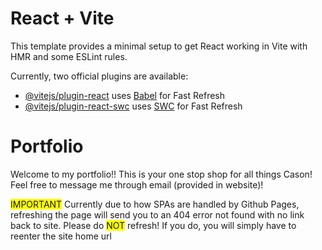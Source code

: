 # React + Vite

This template provides a minimal setup to get React working in Vite with HMR and some ESLint rules.

Currently, two official plugins are available:

- [@vitejs/plugin-react](https://github.com/vitejs/vite-plugin-react/blob/main/packages/plugin-react/README.md) uses [Babel](https://babeljs.io/) for Fast Refresh
- [@vitejs/plugin-react-swc](https://github.com/vitejs/vite-plugin-react-swc) uses [SWC](https://swc.rs/) for Fast Refresh


# Portfolio

Welcome to my portfolio!! This is your one stop shop for all things Cason! Feel free to message me through email (provided in website)!

<span style="background-color: #FFFF00">IMPORTANT</span>
Currently due to how SPAs are handled by Github Pages, refreshing the page will send you to an 404 error not found with no link back to site. Please do <span style="background-color: #FFFF00">NOT</span> refresh!
If you do, you will simply have to reenter the site home url
